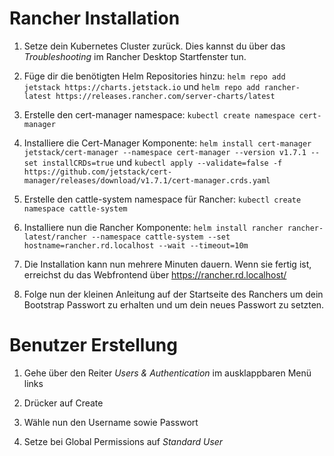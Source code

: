 # Rancher Installation

1. Setze dein Kubernetes Cluster zurück. Dies kannst du über das *Troubleshooting* im Rancher Desktop Startfenster tun.

2. Füge dir die benötigten Helm Repositories hinzu: ```helm repo add jetstack https://charts.jetstack.io``` und ```helm repo add rancher-latest https://releases.rancher.com/server-charts/latest```

3. Erstelle den cert-manager namespace: ```kubectl create namespace cert-manager```

4. Installiere die Cert-Manager Komponente: ```helm install cert-manager jetstack/cert-manager --namespace cert-manager --version v1.7.1 --set installCRDs=true``` und ```kubectl apply --validate=false -f https://github.com/jetstack/cert-manager/releases/download/v1.7.1/cert-manager.crds.yaml```

5. Erstelle den cattle-system namespace für Rancher: ```kubectl create namespace cattle-system```

6. Installiere nun die Rancher Komponente: ```helm install rancher rancher-latest/rancher --namespace cattle-system --set hostname=rancher.rd.localhost --wait --timeout=10m```

7. Die Installation kann nun mehrere Minuten dauern. Wenn sie fertig ist, erreichst du das Webfrontend über <https://rancher.rd.localhost/>

8. Folge nun der kleinen Anleitung auf der Startseite des Ranchers um dein Bootstrap Passwort zu erhalten und um dein neues Passwort zu setzten.

# Benutzer Erstellung

1. Gehe über den Reiter *Users & Authentication* im ausklappbaren Menü links 

2. Drücker auf Create

3. Wähle nun den Username sowie Passwort

4. Setze bei Global Permissions auf *Standard User*


